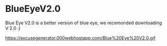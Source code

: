 # BlueEyeV2.0




Blue Eye V2.0 is a better version of blue eye, we recemonded downloading V 2.0 :)


https://excusegenerator.000webhostapp.com/Blue%20Eye%20V2.0.gif
